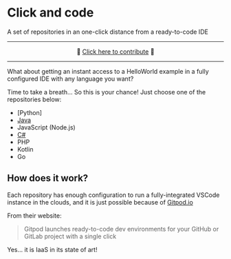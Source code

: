 # Click and code

A set of repositories in an one-click distance from a ready-to-code IDE

___

<p align="center">🎉 <a href="./CONTRIBUTING.md">Click here to contribute</a> 🥳</p>

___

What about getting an instant access to a HelloWorld example in a fully configured IDE with any language you want?

Time to take a breath... So this is your chance! Just choose one of the repositories below:

* [Python]
* [Java]
* JavaScript (Node.js)
* [C#]
* PHP
* Kotlin
* Go

## How does it work?

Each repository has enough configuration to run a fully-integrated VSCode instance in the clouds, and it is just possible because of [Gitpod.io]

From their website:
> Gitpod launches ready-to-code dev environments for your GitHub or GitLab project with a single click

Yes... it is IaaS in its state of art!

[Gitpod.io]: https://www.gitpod.io/
[Pyhton]: https://github.com/db1group/python
[Java]: https://github.com/db1group/java
[C#]: https://github.com/db1group/c-sharp
